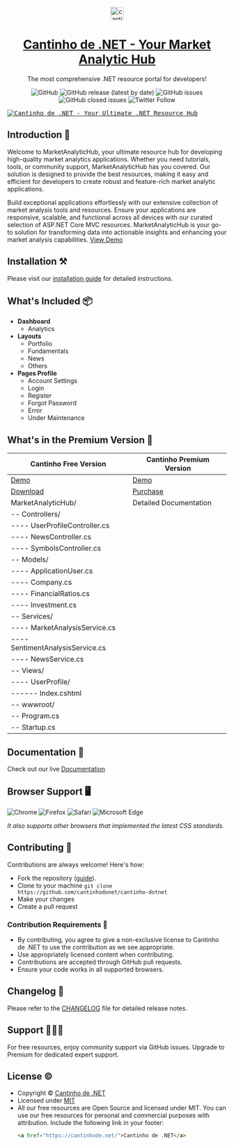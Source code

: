 <p align="center">
   <a href="https://cantinhodonet.com" target="_blank">
      <img src="https://user-images.githubusercontent.com/749684/150333149-805037bc-8874-4a1f-876a-61a9683f8ef5.png" alt="cantinho-logo" width="30px" height="auto">
   </a>
</p>

<h1 align="center">
   <a href="https://cantinhodonet.com" target="_blank">
      Cantinho de .NET - Your Market Analytic Hub
   </a>
</h1>

<p align="center">The most comprehensive .NET resource portal for developers!</p>

<p align="center">
  <img src="https://img.shields.io/github/license/cantinhodonet/cantinho-dotnet" alt="GitHub">
  <img src="https://img.shields.io/github/v/release/cantinhodonet/cantinho-dotnet" alt="GitHub release (latest by date)">
  <img src="https://img.shields.io/github/issues/cantinhodonet/cantinho-dotnet" alt="GitHub issues">
  <img src="https://img.shields.io/github/issues-closed/cantinhodonet/cantinho-dotnet" alt="GitHub closed issues">
  <img src="https://img.shields.io/twitter/follow/CantinhoDeDotNet?style=social" alt="Twitter Follow">
</p>

<kbd>[![Cantinho de .NET - Your Ultimate .NET Resource Hub](https://cdn.jsdelivr.net/gh/cantinhodonet/assets/banner/banner.png)](https://cantinhodonet.com)</kbd>

## Introduction 🚀

Welcome to MarketAnalyticHub, your ultimate resource hub for developing high-quality market analytics applications. Whether you need tutorials, tools, or community support, MarketAnalyticHub has you covered. Our solution is designed to provide the best resources, making it easy and efficient for developers to create robust and feature-rich market analytic applications.

Build exceptional applications effortlessly with our extensive collection of market analysis tools and resources. Ensure your applications are responsive, scalable, and functional across all devices with our curated selection of ASP.NET Core MVC resources. MarketAnalyticHub is your go-to solution for transforming data into actionable insights and enhancing your market analysis capabilities.
[View Demo](https://cantinhode.net/demo)

## Installation ⚒️

Please visit our [installation guide](https://cantinhode.com/docs/installation) for detailed instructions.

## What's Included 📦

- **Dashboard**
  - Analytics
- **Layouts**
  - Portfolio
  - Fundamentals
  - News
  - Others
- **Pages Profile**
  - Account Settings
  - Login
  - Register
  - Forgot Password
  - Error
  - Under Maintenance

## What's in the Premium Version 💎

| Cantinho Free Version                                | Cantinho Premium Version                           |
| ---------------------------------------------------- | ------------------------------------------------- |
| [Demo](https://cantinhodonet.com/demo/free)          | [Demo](https://cantinhodonet.com/demo/premium)    |
| [Download](https://cantinhodonet.com/download/free)  | [Purchase](https://cantinhodonet.com/purchase/premium) |
| MarketAnalyticHub/                                   | Detailed Documentation                            |
| -- Controllers/                                      |                                                   |
| ---- UserProfileController.cs                        |                                                   |
| ---- NewsController.cs                               |                                                   |
| ---- SymbolsController.cs                            |                                                   |
| -- Models/                                           |                                                   |
| ---- ApplicationUser.cs                              |                                                   |
| ---- Company.cs                                      |                                                   |
| ---- FinancialRatios.cs                              |                                                   |
| ---- Investment.cs                                   |                                                   |
| -- Services/                                         |                                                   |
| ---- MarketAnalysisService.cs                        |                                                   |
| ---- SentimentAnalysisService.cs                     |                                                   |
| ---- NewsService.cs                                  |                                                   |
| -- Views/                                            |                                                   |
| ---- UserProfile/                                    |                                                   |
| ------ Index.cshtml                                  |                                                   |
| -- wwwroot/                                          |                                                   |
| -- Program.cs                                        |                                                   |
| -- Startup.cs                                        |                                                   |

## Documentation 📜

Check out our live [Documentation](https://cantinhodonet.com/docs)

## Browser Support 🖥️

<p>
  <img src="https://cantinhodonet.com/assets/chrome.png" alt="Chrome">
  <img src="https://cantinhodonet.com/assets/firefox.png" alt="Firefox">
  <img src="https://cantinhodonet.com/assets/safari.png" alt="Safari">
  <img src="https://cantinhodonet.com/assets/edge.png" alt="Microsoft Edge">
</p>

*It also supports other browsers that implemented the latest CSS standards.*

## Contributing 🦸

Contributions are always welcome! Here's how:

- Fork the repository ([guide](https://docs.github.com/en/get-started/quickstart/fork-a-repo)).
- Clone to your machine `git clone https://github.com/cantinhodonet/cantinho-dotnet`
- Make your changes
- Create a pull request

### Contribution Requirements 🧰

- By contributing, you agree to give a non-exclusive license to Cantinho de .NET to use the contribution as we see appropriate.
- Use appropriately licensed content when contributing.
- Contributions are accepted through GitHub pull requests.
- Ensure your code works in all supported browsers.

## Changelog 📆

Please refer to the [CHANGELOG](CHANGELOG.md) file for detailed release notes.

## Support 🧑🏻‍💻

For free resources, enjoy community support via GitHub issues. Upgrade to Premium for dedicated expert support.

## License &copy;

- Copyright © [Cantinho de .NET](https://cantinhodonet.com/)
- Licensed under [MIT](LICENSE)
- All our free resources are Open Source and licensed under MIT. You can use our free resources for personal and commercial purposes with attribution. Include the following link in your footer:
  ```html
  <a href="https://cantinhode.net/">Cantinho de .NET</a>
  ```
